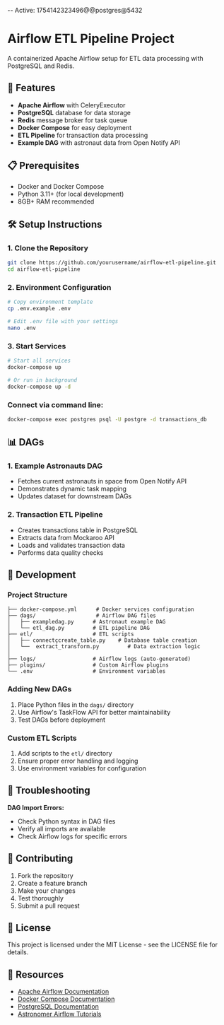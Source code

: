 -- Active: 1754142323496@@postgres@5432
# Airflow ETL Pipeline Project

A containerized Apache Airflow setup for ETL data processing with PostgreSQL and Redis.

## 🚀 Features

- **Apache Airflow** with CeleryExecutor
- **PostgreSQL** database for data storage
- **Redis** message broker for task queue
- **Docker Compose** for easy deployment
- **ETL Pipeline** for transaction data processing
- **Example DAG** with astronaut data from Open Notify API

## 📋 Prerequisites

- Docker and Docker Compose
- Python 3.11+ (for local development)
- 8GB+ RAM recommended

## 🛠️ Setup Instructions

### 1. Clone the Repository
```bash
git clone https://github.com/yourusername/airflow-etl-pipeline.git
cd airflow-etl-pipeline
```

### 2. Environment Configuration
```bash
# Copy environment template
cp .env.example .env

# Edit .env file with your settings
nano .env
```

### 3. Start Services
```bash
# Start all services
docker-compose up

# Or run in background
docker-compose up -d
```

### Connect via command line:
```bash
docker-compose exec postgres psql -U postgre -d transactions_db
```

## 📊 DAGs

### 1. Example Astronauts DAG
- Fetches current astronauts in space from Open Notify API
- Demonstrates dynamic task mapping
- Updates dataset for downstream DAGs

### 2. Transaction ETL Pipeline
- Creates transactions table in PostgreSQL
- Extracts data from Mockaroo API
- Loads and validates transaction data
- Performs data quality checks

## 🔧 Development

### Project Structure
```
├── docker-compose.yml      # Docker services configuration
├── dags/                   # Airflow DAG files
│   ├── exampledag.py      # Astronaut example DAG
│   └── etl_dag.py         # ETL pipeline DAG
├── etl/                   # ETL scripts
│   ├── connectçcreate_table.py    # Database table creation
│   └──  extract_transform.py         # Data extraction logic
│     
├── logs/                  # Airflow logs (auto-generated)
├── plugins/               # Custom Airflow plugins
└── .env                   # Environment variables
```

### Adding New DAGs
1. Place Python files in the `dags/` directory
2. Use Airflow's TaskFlow API for better maintainability
3. Test DAGs before deployment

### Custom ETL Scripts
1. Add scripts to the `etl/` directory
2. Ensure proper error handling and logging
3. Use environment variables for configuration

## 🐛 Troubleshooting


**DAG Import Errors:**
- Check Python syntax in DAG files
- Verify all imports are available
- Check Airflow logs for specific errors


## 🤝 Contributing

1. Fork the repository
2. Create a feature branch
3. Make your changes
4. Test thoroughly
5. Submit a pull request

## 📄 License

This project is licensed under the MIT License - see the LICENSE file for details.

## 🔗 Resources

- [Apache Airflow Documentation](https://airflow.apache.org/docs/)
- [Docker Compose Documentation](https://docs.docker.com/compose/)
- [PostgreSQL Documentation](https://www.postgresql.org/docs/)
- [Astronomer Airflow Tutorials](https://www.astronomer.io/docs/learn/)
